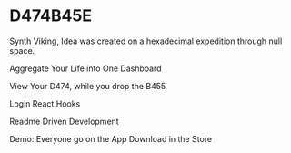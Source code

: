 # D474B45E
Synth Viking, Idea was created on a hexadecimal expedition through null space. 

Aggregate Your Life into One Dashboard

View Your D474, while you drop the B455

Login
React
Hooks


Readme Driven Development


Demo: Everyone go on the App Download in the Store
